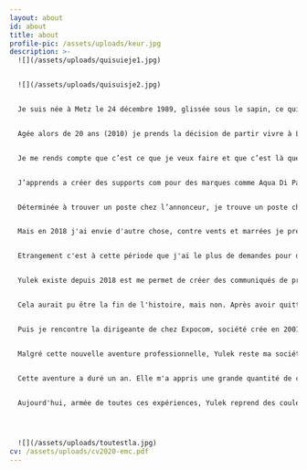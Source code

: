 ```yaml
---
layout: about
id: about
title: about
profile-pic: /assets/uploads/keur.jpg
description: >-
  ![](/assets/uploads/quisuieje1.jpg)


  ![](/assets/uploads/quisuisje2.jpg)


  Je suis née à Metz le 24 décembre 1989, glissée sous le sapin, ce qui fait de moi une femme des années 80. Depuis toujours passionnée d’art, je décide une fois mon bac Littéraire spécialité Arts Plastiques en poche (2009) de rentrer à l’école des Beaux Arts de Metz. Après une année passée là-bas, ça n’est pas le déclic, la formation est très orientée Art Vidéo et je sens que je n’aurais pas accès au monde professionnel auquel j’aspire. 


  Agée alors de 20 ans (2010) je prends la décision de partir vivre à Londres, devenir jeune fille au pair pour 6 mois et serveuse pour les 6 restants, pour revenir avec un bon niveau d’anglais et surtout m’ouvrir à une mentalité anglo-saxonne qui m’avait toujours faite rêver. Une année passe, je quitte Londres, le coeur serré et je débarque dans mon 14m2 en plein Paris pour commencer ma formation a L’institut Supérieur d’Arts Appliqués de Paris (2011). 


  Je me rends compte que c’est ce que je veux faire et que c’est là que je veux être. S’en suit alors un cursus épanouissant pendant trois ans. Mes années scolaires et mes étés sont rythmés par de nombreux stages, en mode, bijouterie et accessoires de Luxe, J’apprends, je fais les tâches ingrates, je rencontre des gens inspirants, d’autres beaucoup moins et une rencontre décide alors de me faire confiance une fois diplômée (2015) et me donne ma chance pendant un an dans une agence de Relations Presse. 


  J’apprends a créer des supports com pour des marques comme Aqua Di Parma, Uriage, Too Faced, Caudalie,etc. On m’apprend aussi à imaginer des évenements, développer des relations clients & influenceurs et à faire connaître une marque.


  Déterminée à trouver un poste chez l’annonceur, je trouve un poste chez Maison Francis Kukrdjian (2016) Cette fois je ne suis plus seule, et c’est en devenant coordinatrice de la création  de la Maison que je peux développer aussi bien du packaging, du digital, du merchandising et apporter mes compétences en animation vidéo.


  Mais en 2018 j'ai envie d'autre chose, contre vents et marrées je prends la décision de quitter la Maison rattachée à LVHM, pour devenir l'assistante du designer foral Fabien Joly. Fleuriste reconnu dans le secteur de la mode et du luxe, ma vie professionnelle change radicalement et ça me plait. Tout naturellement je lui propose de m'occuper de sa communication jusqu'à là inexistante. Je mets sur pieds ses réseaux sociaux et, aidé d'un développeur nous réalisons son nouveau site internet. Je suis à la fois fleuriste, graphiste, livreuse, et finalement cette routine me plaît. 


  Etrangement c'est à cette période que j'ai le plus de demandes pour de la création graphique. Aux vues de cette engouement, je décide de créer ma structure et c'est en septembre 2018 que née Yulek.


  Yulek existe depuis 2018 est me permet de créer des communiqués de presse, des animations, des invitations, des logos, de faire de la photo et de la vidéo. Je suis donc officiellement indépendante, je quitte l'atelier de fleurs.


  Cela aurait pu être la fin de l'histoire, mais non. Après avoir quitté Paris pour retrouver une meilleure qualité de vie, je poursuis mon activité professionnelle en vivant à Metz. 1h15 de Paris que demander de plus. Je recherche des nouveaux clients dans la ville où désormais je vis. Je rencontre des gens, qui cherchent des créatifs en poste mais les propositions sont souvent trop "junior". C'est en sentiment partagé par les recruteurs et par moi-même.


  Puis je rencontre la dirigeante de chez Expocom, société crée en 2001, qui réalise de la signalétique, des décors et des supports de communication. Un échange, deux échanges, trois échanges, des entretiens avec un recruteur, après 6mois de doutes, de tests et d'allers-retours avec le cabinet de recrutement le verdict tombe : je suis officiellement attachée commerciale. 


  Malgré cette nouvelle aventure professionnelle, Yulek reste ma société, moins active certes mais elle me permet de rester "la créative" que j'ai toujours été. Cette expérience d'une année et cette création de poste sur-mesure s'est façonnée au fil du temps. Tout naturellement j'ai voulu mettre en avant le développement des réseaux sociaux, créer un compte instagram et linkedin, développer et mettre en avant le travail de la société sur des réseaux. J'avais envie d'être une commerciale 2.0.


  Cette aventure a duré un an. Elle m'a appris une grande quantité de chose sur le poste de commerciale, de chargée de communication dans un secteur et dans une ville ou je prenais mes marques aussi bien professionnellement que personnellement.


  Aujourd'hui, armée de toutes ces expériences, Yulek reprend des couleurs pour proposer encore et comme toujours le meilleur de lui-même.




  ![](/assets/uploads/toutestla.jpg)
cv: /assets/uploads/cv2020-emc.pdf
---
```


